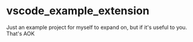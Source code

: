 # vscode_example_extension
Just an example project for myself to expand on, but if it's useful to you. That's AOK
